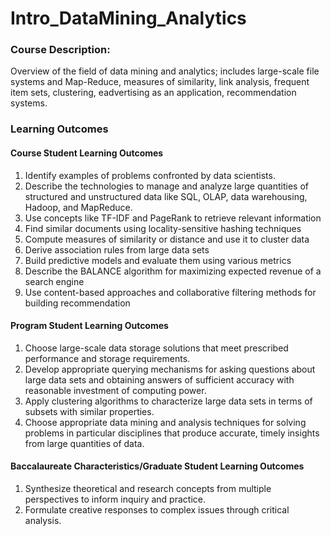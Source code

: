 # Intro_DataMining_Analytics
### Course Description: 
Overview of the field of data mining and analytics; includes large-scale file systems and Map-Reduce, measures of similarity, link analysis, frequent item sets, clustering, eadvertising as an application, recommendation systems. 

### Learning Outcomes
#### Course Student Learning Outcomes
1. Identify examples of problems confronted by data scientists.
2. Describe the technologies to manage and analyze large quantities of
structured and unstructured data like SQL, OLAP, data warehousing, Hadoop,
and MapReduce.
3. Use concepts like TF-IDF and PageRank to retrieve relevant information
4. Find similar documents using locality-sensitive hashing techniques
5. Compute measures of similarity or distance and use it to cluster data
6. Derive association rules from large data sets
7. Build predictive models and evaluate them using various metrics
8. Describe the BALANCE algorithm for maximizing expected revenue of a
search engine
9. Use content-based approaches and collaborative filtering methods for building
recommendation 

#### Program Student Learning Outcomes
1. Choose large-scale data storage solutions that meet prescribed
performance and storage requirements.
2. Develop appropriate querying mechanisms for asking questions about
large data sets and obtaining answers of sufficient accuracy with reasonable
investment of computing power.
3. Apply clustering algorithms to characterize large data sets in terms of
subsets with similar properties.
4. Choose appropriate data mining and analysis techniques for solving
problems in particular disciplines that produce accurate, timely insights from
large quantities of data. 

#### Baccalaureate Characteristics/Graduate Student Learning Outcomes
1. Synthesize theoretical and research concepts from multiple perspectives
to inform inquiry and practice.
2. Formulate creative responses to complex issues through critical
analysis. 
